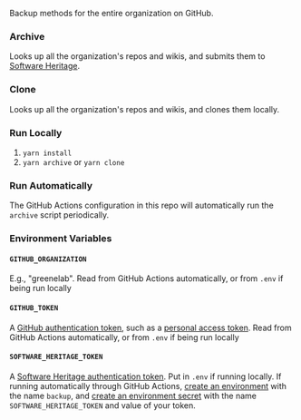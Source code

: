 Backup methods for the entire organization on GitHub.

### Archive

Looks up all the organization's repos and wikis, and submits them to [Software Heritage](https://softwareheritage.org/).

### Clone

Looks up all the organization's repos and wikis, and clones them locally.

### Run Locally

1. `yarn install`
2. `yarn archive` or `yarn clone`

### Run Automatically

The GitHub Actions configuration in this repo will automatically run the `archive` script periodically.

### Environment Variables


#### `GITHUB_ORGANIZATION`
E.g., "greenelab". 
Read from GitHub Actions automatically, or from `.env` if being run locally

#### `GITHUB_TOKEN`

A [GitHub authentication token](https://octokit.github.io/rest.js/v18#authentication), such as a [personal access token](https://github.com/settings/tokens/new).
Read from GitHub Actions automatically, or from `.env` if being run locally

#### `SOFTWARE_HERITAGE_TOKEN`

A [Software Heritage authentication token](https://archive.softwareheritage.org/api/#authentication).
Put in `.env` if running locally.
If running automatically through GitHub Actions, [create an environment](https://docs.github.com/en/actions/reference/environments#creating-an-environment) with the name `backup`, and [create an environment secret](https://docs.github.com/en/actions/reference/environments#environment-secrets) with the name `SOFTWARE_HERITAGE_TOKEN` and value of your token.
